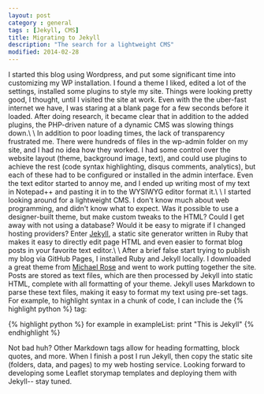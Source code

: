 ```yaml
---
layout: post
category : general
tags : [Jekyll, CMS]
title: Migrating to Jekyll
description: "The search for a lightweight CMS"
modified: 2014-02-28
---
```

I started this blog using Wordpress, and put some significant time into customizing my WP installation. I found a theme I liked, edited a lot of the settings, installed some plugins to style my site. Things were looking pretty good, I thought, until I visited the site at work. Even with the the uber-fast internet we have, I was staring at a blank page for a few seconds before it loaded. After doing research, it became clear that in addition to the added plugins, the PHP-driven nature of a dynamic CMS was slowing things down.\\
\\
In addition to poor loading times, the lack of transparency frustrated me. There were hundreds of files in the wp-admin folder on my site, and I had no idea how they worked. I had some control over the website layout (theme, background image, text), and could use plugins to achieve the rest (code syntax highlighting, disqus comments, analytics), but each of these had to be configured or installed in the admin interface. Even the text editor started to annoy me, and I ended up writing most of my text in Notepad++ and pasting it in to the WYSIWYG editor format it.\\
\\
I started looking around for a lightweight CMS. I don't know much about web programming, and didn't know what to expect. Was it possible to use a designer-built theme, but make custom tweaks to the HTML? Could I get away with not using a database? Would it be easy to migrate if I changed hosting providers? Enter [Jekyll](http://jekyllrb.com/), a static site generator written in Ruby that makes it easy to directly edit page HTML and even easier to format blog posts in your favorite text editor.\\
\\
After a brief false start trying to publish my blog via GitHub Pages, I installed Ruby and Jekyll locally. I downloaded a great theme from [Michael Rose](http://mademistakes.com/) and went to work putting together the site. Posts are stored as text files, which are then processed by Jekyll into static HTML, complete with all formatting of your theme. Jekyll uses Markdown to parse these text files, making it easy to format my text using pre-set tags. For example, to highlight syntax in a chunk of code, I can include the &#123;% highlight python %&#125; tag:

{% highlight python %}
for example in exampleList:
	print "This is Jekyll"
{% endhighlight %}

Not bad huh? Other Markdown tags allow for heading formatting, block quotes, and more. When I finish a post I run Jekyll, then copy the static site (folders, data, and pages) to my web hosting service. Looking forward to developing some Leaflet storymap templates and deploying them with Jekyll-- stay tuned.
